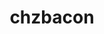 ---
avatar: /images/people/chzbacon.jpg
avatar_small: /images/people/chzbacon_small.jpg
bio: A graphic artist with a passion for Linux.
gplus: null
homepage: null
instagram: null
linkedin: null
title: chzbacon
twitter: https://twitter.com/chzbacon
type: host
username: chzbacon
youtube: null
is_archived: true
---